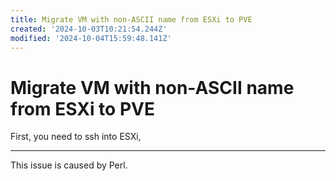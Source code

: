 ```yaml
---
title: Migrate VM with non-ASCII name from ESXi to PVE
created: '2024-10-03T10:21:54.244Z'
modified: '2024-10-04T15:59:48.141Z'
---
```


# Migrate VM with non-ASCII name from ESXi to PVE

First, you need to ssh into ESXi, 

---

This issue is caused by Perl.
